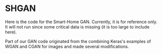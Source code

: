 # SHGAN
Here is the code for the Smart-Home GAN. Currently, it is for reference only. It will not run since some critical data is missing (it is too large to include here).

Part of our GAN code originated from the combining Keras's examples of WGAN and CGAN for images and made several modifications.
